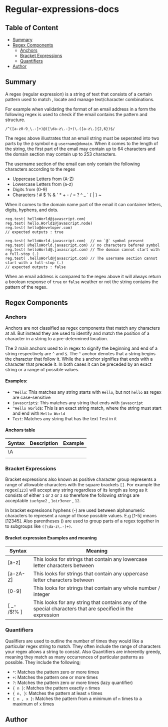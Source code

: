 # Regular-expressions-docs

## Table of Content

- [Summary](#summary)
- [Regex Components](#regex-components)
  - [Anchors](#anchors)
  - [Bracket Expressions](#bracket-expressions)
  - [Quantifiers](#quantifiers)
- [Author](#author)

## Summary

A regex (regular expression) is a string of text that consists of a certain pattern used to match , locate and manage text/character combinations.

For example when validating the format of an email address in a form the following regex is used to check if the email contains the pattern and structure.

```
/^([a-z0-9_\.-]+)@([\da-z\.-]+)\.([a-z\.]{2,6})$/
```

The regex above illustrates that an email string must be seperated into two parts by the `@` symbol e.g `username@domain`. When it comes to the length of the string, the first part of the email may contain up to 64 characters and the domain section may contain up to 253 characters.

The username section of the email can only contain the following characters according to the regex

- Uppercase Letters from (A-Z)
- Lowercase Letters from (a-z)
- Digits from (0-9)
- Characters ! # $ % & ' \* + - / = ? ^ \_ ` { | } ~

When it comes to the domain name part of the email it can container letters, digits, hyphens, and dots.

```
reg.test( helloWorld@javascript.com)
reg.test( hello.World1@javascript.node)
reg.test( hello@developer.com)
// expected outputs : true
```

```
reg.test( helloWorld.javascript.com)  // no `@` symbol present
reg.test( @helloWorld.javascript.com) // no characters before@ symbol
reg.test( helloWorld@.javascript.com) // The domain cannot start with a full-stop (.)
reg.test( .helloWorld@javascript.com) // The username section cannot start with a full-stop (.)
// expected outputs : false

```

When an email address is compared to the regex above it will always return a boolean response of `true` or `false` weather or not the string contains the pattern of the regex.

## Regex Components

### Anchors

Anchors are not classified as regex components that match any characters at all. But instead they are used to identify and match the position of a character in a string to a pre-determined location.

The 2 main anchors used to in regex to signify the beginning and end of a string respectively are `^` and `$`. The `^` anchor denotes that a string begins the character that follow it. While the `$` anchor signifies that ends with a character that precede it. In both cases it can be preceded by an exact string or a range of possible values.

#### Examples:

- `^Hello`: This matches any string starts with `Hello`, but not `hello` as regex are case-sensitive
- `javascript$`: This matches any string that ends with `javascript`
- `^Hello World$`: This is an exact string match, where the string must start and end with `Hello World`
- `Test`: Matches any string that has the text Test in it

#### Anchors table

| Syntax | Description | Example |
| ------ | ----------- | ------- |
| \A     |             |         |
|        |             |         |

### Bracket Expressions

Bracket expressions also known as positive character group represents a range of allowable characters with the square brackets `[]`. For example the regex`[123]` will accept any string regardless of its length as long as it consists of either `1` or `2` or `3` so therefore the following strings are acceptable `iuefgne2` , `1oir3ener` , `12`.

In bracket expresisons hyphens (-) are used between alphanumeric characters to represent a range of those possible values. E.g [1-5] means [12345]. Also parentheses () are used to group parts of a regex together in to subgroups like `([\da-z\.-]+)`.

#### Bracket expression Examples and meaning

| Syntax      | Meaning                                                                                                    |
| ----------- | ---------------------------------------------------------------------------------------------------------- |
| [a-z]       | This looks for strings that contain any lowercase letter characters between                                |
| [a-zA-Z]    | This looks for strings that contain any uppercase letter characters between                                |
| [0-9]       | This looks for strings that contain any whole number / integer                                             |
| [ _- /$!% ] | This looks for any string that contains any of the special characters that are specified in the expression |

### Quantifiers

Qualifiers are used to outline the number of times they would like a particular regex string to match. They often include the range of characters your regex allows a string to consist. Also Quantifiers are inherently greedy, meaning they match as many occurrences of particular patterns as possible. They include the following;

- `*`: Matches the pattern zero or more times
- `+`: Matches the pattern one or more times
- `?`: Matches the pattern zero or more times (lazy quantifier)
- `{ n }`: Matches the pattern exactly `n` times
- `{ n, }`: Matches the pattern at least `n` times
- `{ n , x }`: Matches the pattern from a minimum of `n` times to a maximum of `x` times

## Author
